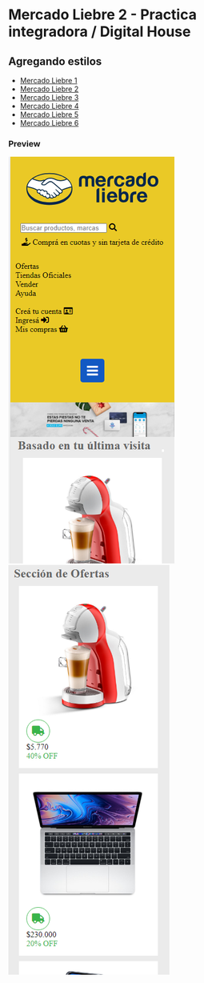 # Mercado Liebre 2 - Practica integradora / Digital House
## Agregando estilos
- <a href="https://github.com/YonPalac1/Mercado_Liebre_1">Mercado Liebre 1</a><br/>
- <a href="https://github.com/YonPalac1/Mercado_Liebre_2">Mercado Liebre 2</a><br/>
- <a href="https://github.com/YonPalac1/Mercado_Liebre_3">Mercado Liebre 3</a><br/>
- <a href="https://github.com/YonPalac1/Mercado_Liebre_4">Mercado Liebre 4</a><br/>
- <a href="https://github.com/YonPalac1/Mercado_Liebre_5">Mercado Liebre 5</a><br/>
- <a href="https://github.com/YonPalac1/Mercado_Liebre_6">Mercado Liebre 6</a><br/>

### Preview
<img src="https://github.com/YonPalac1/Mercado_Liebre_2/blob/main/preview/img.png?raw=true">

<img src="https://github.com/YonPalac1/Mercado_Liebre_2/blob/main/preview/img2.png?raw=true">
